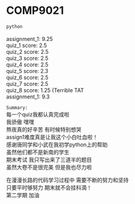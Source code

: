 # COMP9021
`python`<br>  
assignment_1: 9.25  
 quiz_1 score: 2.5  
quiz_2 score: 2.5  
quiz_3 score: 2.5  
quiz_4 score: 2.5  
quiz_5 score: 2.3  
quiz_6 score: 2.5  
quiz_7 score: 2.5  
quiz_8 score: 1.25     (Terrible TAT  
assignment_1: 9.3  

`Summary:`  
每一个quiz我都认真完成啦<br>
我骄傲 嘿嘿<br>
熬夜真的好辛苦 有时候特别想哭<br>
assign1难度真是让我这个小白吐血啦！<br>
感谢唐同学和小武在我初学python上的帮助<br>
虽然他们都不是新南的学生<br>
期末考试 我只写出来了三道半的题目<br>
虽然大卷不是很完美 但是我也尽力啦<br>

在漫漫长路的代码学习过程中 需要不断的努力和坚持<br>
只要平时够努力 期末就不会挂科滴！<br>
第二学期 加油<br>

